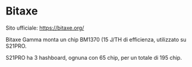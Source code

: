 # Bitaxe
Sito ufficiale: https://bitaxe.org/

Bitaxe Gamma monta un chip BM1370 (15 J/TH di efficienza, utilizzato su S21PRO.

S21PRO ha 3 hashboard, ognuna con 65 chip, per un totale di 195 chip.
